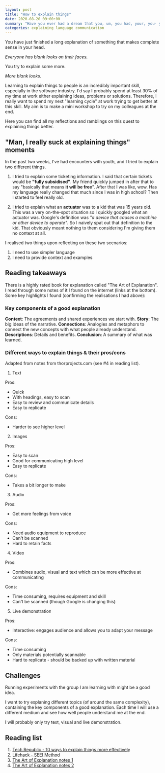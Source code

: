 ```yaml
---
layout: post
title: "How to explain things"
date: 2020-08-20 09:00:00
summary: "Have you ever had a dream that you, um, you had, your, you- you could, you’ll do, you- you wants, you, you could do so, you- you’ll do, you could- you, you want, you want them to do you so much you could do anything?"
categories: explaining language communication
---
```


You have just finished a long explanation of something that makes complete sense in your head.

*Everyone has blank looks on their faces.* 

You try to explain some more.

*More blank looks.*


Learning to explain things to people is an incredibly important skill, especially in the software industry. I'd say I probably spend at least 30% of my time at work either explaining ideas, problems or solutions. Therefore, I really want to spend my next "learning cycle" at work trying to get better at this skill. My aim is to make a mini workshop to try on my colleagues at the end. 

Here you can find all my reflections and ramblings on this quest to explaining things better.

## "Man, I really suck at explaining things" moments
In the past two weeks, I've had encounters with youth, and I tried to explain two different things.

1. I tried to explain some ticketing information. I said that certain tickets would be **"fully subsidised"**. 
My friend quickly jumped in after that to say "basically that means **it will be free**".
After that I was like, wow. Has my language really changed that much since I was in high school? Then I started to feel really old.

2. I tried to explain what an **actuator** was to a kid that was 15 years old.
This was a very on-the-spot situation so I quickly googled what an actuator was. Google's definition was *"a device that causes a machine or other device to operate"*. So I naively spat out that definition to the kid. That obviously meant nothing to them considering I'm giving them no context at all.

I realised two things upon reflecting on these two scenarios:
1. I need to use simpler language
2. I need to provide context and examples

## Reading takeaways

There is a highly rated book for explanation called "The Art of Explanation". I read through some notes of it I found on the internet (links at the bottom). Some key highlights I found (confirming the realisations I had above):

### Key components of a good explanation
**Context**: The agreements and shared experiences we start with.
**Story**: The big ideas of the narrative.
**Connections**: Analogies and metaphors to connect the new concepts with what people already understand.
**Descriptions**: Details and benefits.
**Conclusion**: A summary of what was learned.

### Different ways to explain things & their pros/cons
Adapted from notes from thorprojects.com (see #4 in reading list).

1. Text

Pros:
- Quick
- With headings, easy to scan
- Easy to review and communicate details
- Easy to replicate


Cons:
- Harder to see higher level

2. Images

Pros:
- Easy to scan
- Good for communicating high level
- Easy to replicate

Cons:
- Takes a bit longer to make

3. Audio

Pros:
- Get more feelings from voice

Cons:
- Need audio equipment to reproduce
- Can't be scanned
- Hard to retain facts

4. Video

Pros:
- Combines audio, visual and text which can be more effective at communicating

Cons:
- Time consuming, requires equipment and skill
- Can't be scanned (though Google is changing this)

5. Live demonstration

Pros:
- Interactive: engages audience and allows you to adapt your message

Cons:
- Time consuming
- Only materials potentially scannable
- Hard to replicate - should be backed up with written material

## Challenges

Running experiments with the group I am learning with might be a good idea.

I want to try explaning different topics (of around the same complexity), containing the key components of a good explanation.
Each time I will use a different medium and see how well people understand me at the end.

I will probably only try text, visual and live demonstration.

## Reading list
1. [Tech Republic - 10 ways to explain things more effectively](https://www.techrepublic.com/blog/10-things/10-ways-to-explain-things-more-effectively/)
2. [Lifehack - SEEI Method](https://www.lifehack.org/710722/how-to-explain-things-better)
3. [The Art of Explanation notes 1](https://thedigitalplan.com/book-review-the-art-of-explanation/#:~:text=The%20Art%20of%20Explanation%20is,understand%20through%20short%20animated%20videos.)
4. [The Art of Explanation notes 2](https://thorprojects.com/blog/archive/2013/01/19/book-review-the-art-of-explanation/)